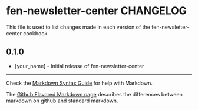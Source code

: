 fen-newsletter-center CHANGELOG
===============================

This file is used to list changes made in each version of the fen-newsletter-center cookbook.

0.1.0
-----
- [your_name] - Initial release of fen-newsletter-center

- - -
Check the [Markdown Syntax Guide](http://daringfireball.net/projects/markdown/syntax) for help with Markdown.

The [Github Flavored Markdown page](http://github.github.com/github-flavored-markdown/) describes the differences between markdown on github and standard markdown.
